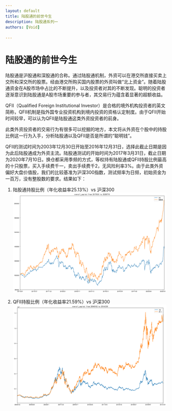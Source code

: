 ```yaml
---
layout: default
title: 陆股通的前世今生
description: 陆股通系列一
authors: [Void]

---
```


# 陆股通的前世今生

陆股通是沪股通和深股通的合称。通过陆股通机制，外资可以在港交所直接买卖上交所和深交所的股票。经由港交所购买国内股票的外资叫做“北上资金”。随着陆股通资金在A股市场中占比的不断提升，以及投资者对其的不断发现。聪明的投资者逐渐意识到陆股通是A股市场重要的参与者，其交易行为蕴含着显著的超额收益。  

QFII（Qualified Foreign Institutional Investor）是合格的境外机构投资者的英文简称，QFII机制是指外国专业投资机构到境内投资的资格认定制度。由于QFII开始时间较早，可以认为QFII是陆股通这类外资投资者的前身。  

此类外资投资者的交易行为有很多可以挖掘的地方，本文将从外资在个股中的持股比例这一行为入手，分析陆股通以及QFII是否是所谓的“聪明钱”。  

QFII的测试时间为2003年12月30日开始至2016年12月31日，选择此截止日期是因为此后陆股通成为外资主流。陆股通测试的开始时间为2017年3月31日，截止日期为2020年7月10日。换仓都采用季频的方式，等权持有陆股通或QFII持股比例最高的十只股票，买入手续费千一，卖出手续费千2，无风险利率3%。由于此类外资偏好大盘价值股，我们的比较基准为沪深300指数，测试频率为日频，初始资金为一百万，没有整股数的要求。结果如下：

1. 陆股通持股比例（年化收益率25.13%）vs 沪深300  
![陆股通](/assets/images/陆股通.png)  

2. QFII持股比例（年化收益率21.59%）vs 沪深300  
![QFII](/assets/images/QFII.png)
